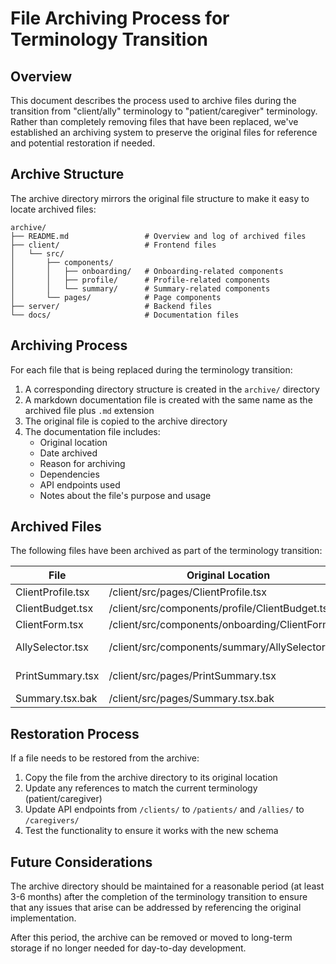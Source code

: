 # File Archiving Process for Terminology Transition

## Overview

This document describes the process used to archive files during the transition from "client/ally" terminology to "patient/caregiver" terminology. Rather than completely removing files that have been replaced, we've established an archiving system to preserve the original files for reference and potential restoration if needed.

## Archive Structure

The archive directory mirrors the original file structure to make it easy to locate archived files:

```
archive/
├── README.md                 # Overview and log of archived files
├── client/                   # Frontend files
│   └── src/
│       ├── components/
│       │   ├── onboarding/   # Onboarding-related components
│       │   ├── profile/      # Profile-related components
│       │   └── summary/      # Summary-related components
│       └── pages/            # Page components
├── server/                   # Backend files
└── docs/                     # Documentation files
```

## Archiving Process

For each file that is being replaced during the terminology transition:

1. A corresponding directory structure is created in the `archive/` directory
2. A markdown documentation file is created with the same name as the archived file plus `.md` extension
3. The original file is copied to the archive directory
4. The documentation file includes:
   - Original location
   - Date archived
   - Reason for archiving
   - Dependencies
   - API endpoints used
   - Notes about the file's purpose and usage

## Archived Files

The following files have been archived as part of the terminology transition:

| File | Original Location | Replacement |
|------|-------------------|-------------|
| ClientProfile.tsx | /client/src/pages/ClientProfile.tsx | PatientProfile.tsx |
| ClientBudget.tsx | /client/src/components/profile/ClientBudget.tsx | PatientBudget.tsx |
| ClientForm.tsx | /client/src/components/onboarding/ClientForm.tsx | PatientForm.tsx |
| AllySelector.tsx | /client/src/components/summary/AllySelector.tsx | CaregiverSelector.tsx (to be created) |
| PrintSummary.tsx | /client/src/pages/PrintSummary.tsx | PatientPrintSummary.tsx (to be created) |
| Summary.tsx.bak | /client/src/pages/Summary.tsx.bak | N/A (backup file) |

## Restoration Process

If a file needs to be restored from the archive:

1. Copy the file from the archive directory to its original location
2. Update any references to match the current terminology (patient/caregiver)
3. Update API endpoints from `/clients/` to `/patients/` and `/allies/` to `/caregivers/`
4. Test the functionality to ensure it works with the new schema

## Future Considerations

The archive directory should be maintained for a reasonable period (at least 3-6 months) after the completion of the terminology transition to ensure that any issues that arise can be addressed by referencing the original implementation.

After this period, the archive can be removed or moved to long-term storage if no longer needed for day-to-day development.
